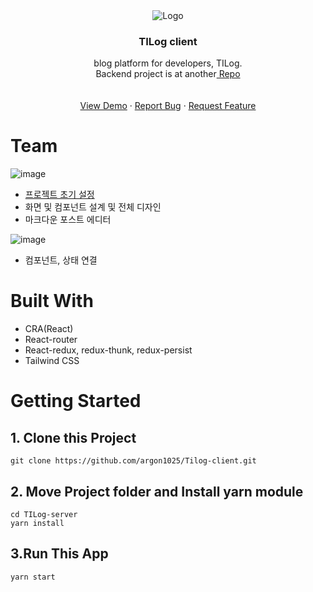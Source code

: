 
<div align="center">
    <img src="https://user-images.githubusercontent.com/55491354/146318970-b962dcc7-ed78-41e2-9d4e-d453fa4af043.png" alt="Logo">

  <h3 align="center">TILog client</h3>

  <p align="center">
    blog platform for developers, TILog.<br />
    Backend project is at another<a href="https://github.com/argon1025/TILog-server"> Repo</a> <br />
    <br />
    <br />
    <a href="https://github.com/argon1025/TILog-server">View Demo</a>
    ·
    <a href="https://github.com/argon1025/TILog-server/issues">Report Bug</a>
    ·
    <a href="https://github.com/argon1025/TILog-server/issues">Request Feature</a>
  </p>
</div>



# Team
![image](https://user-images.githubusercontent.com/55491354/146319436-555170dd-5e59-4484-a049-6e80dc8f2713.png)
- [프로젝트 초기 설정](https://github.com/argon1025/CRA-TailwindCSS-Template)
- 화면 및 컴포넌트 설계 및 전체 디자인
- 마크다운 포스트 에디터


![image](https://user-images.githubusercontent.com/55491354/146319449-2636ea9e-4166-454d-8d71-60f8d90b9895.png)
- 컴포넌트, 상태 연결




# Built With
- CRA(React)
- React-router
- React-redux, redux-thunk, redux-persist
- Tailwind CSS

# Getting Started

## 1. Clone this Project
```
git clone https://github.com/argon1025/Tilog-client.git
```

## 2. Move Project folder and Install yarn module
```
cd TILog-server
yarn install
```

## 3.Run This App
```
yarn start
```
